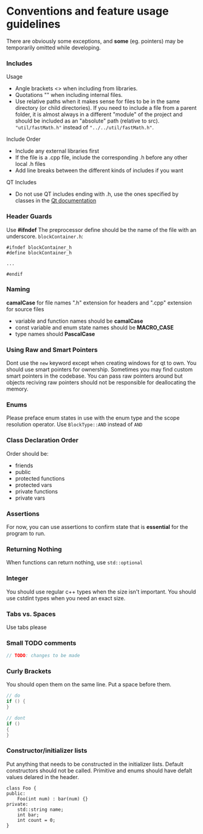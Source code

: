 # Conventions and feature usage guidelines
There are obviously some exceptions, and **some** (eg. pointers) may be temporarily omitted while developing.

### Includes
Usage
- Angle brackets <> when including from libraries.
- Quotations "" when including internal files.
- Use relative paths when it makes sense for files to be in the same directory (or child directories). If you need to include a file from a parent folder, it is almost always in a different "module" of the project and should be included as an "absolute" path (relative to src). `"util/fastMath.h"` instead of `"../../util/fastMath.h"`.

Include Order
- Include any external libraries first
- If the file is a .cpp file, include the corresponding .h before any other local .h files
- Add line breaks between the different kinds of includes if you want

QT Includes
- Do not use QT includes ending with .h, use the ones specified by classes in the [Qt documentation](https://doc.qt.io/qt-6/classes.html)

### Header Guards

Use **#ifndef**
The preprocessor define should be the name of the file with an underscore.
`blockContainer.h`:
```
#ifndef blockContainer_h
#define blockContainer_h

...

#endif
```

### Naming
**camalCase** for file names
".h" extension for headers and ".cpp" extension for source files

- variable and function names should be **camalCase**
- const variable and enum state names should be **MACRO_CASE**
- type names should **PascalCase**

### Using Raw and Smart Pointers
Dont use the `new` keyword except when creating windows for qt to own.
You should use smart pointers for ownership. Sometimes you may find custom smart pointers in the codebase.
You can pass raw pointers around but objects reciving raw pointers should not be responsible for deallocating the memory.

### Enums
Please preface enum states in use with the enum type and the scope resolution operator.
Use `BlockType::AND` instead of `AND`

### Class Declaration Order
Order should be:
- friends
- public
- protected functions
- protected vars
- private functions
- private vars

### Assertions
For now, you can use assertions to confirm state that is **essential** for the program to run.

### Returning Nothing
When functions can return nothing, use `std::optional`

### Integer
You should use regular c++ types when the size isn't important. You should use cstdint types when you need an exact size.

### Tabs vs. Spaces
Use tabs please

### Small TODO comments
```cpp
// TODO: changes to be made
```

### Curly Brackets
You should open them on the same line. Put a space before them.
```cpp
// do
if () {
}
```
```cpp
// dont
if ()
{
}
```

### Constructor/initializer lists

Put anything that needs to be constructed in the initializer lists.
Default constructors should not be called.
Primitive and enums should have defalt values delared in the header.
```
class Foo {
public:
	Foo(int num) : bar(num) {}
private:
	std::string name;
	int bar;
	int count = 0;
}
```
